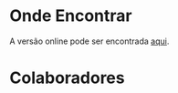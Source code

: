 # Onde Encontrar

A versão online pode ser encontrada [aqui](robsonol.github.io/timeseries_r_book). 


# Colaboradores

